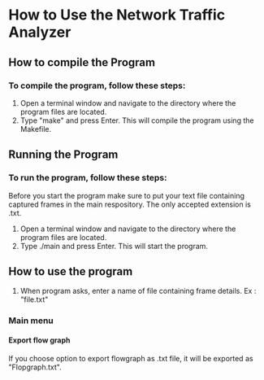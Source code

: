 # How to Use the Network Traffic Analyzer

## How to compile the Program
### To compile the program, follow these steps:

1. Open a terminal window and navigate to the directory where the program files are located.
2. Type "make" and press Enter. This will compile the program using the Makefile.

## Running the Program
### To run the program, follow these steps:

Before you start the program make sure to put your text file containing captured frames in the main respository. The only accepted extension is .txt. 

1. Open a terminal window and navigate to the directory where the program files are located.
2. Type ./main and press Enter. This will start the program.

## How to use the program

1. When program asks, enter a name of file containing frame details. Ex : "file.txt"


### Main menu

#### Export flow graph

If you choose option to export flowgraph as .txt file, it will be exported as "Flopgraph.txt". 
